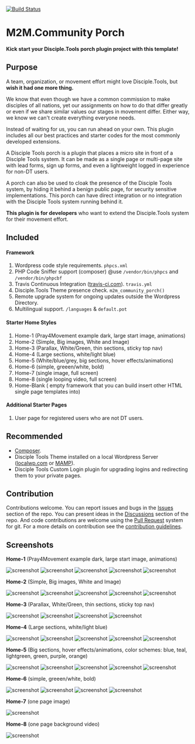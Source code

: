 [![Build Status](https://travis-ci.com/ChrisChasm/m2m-community-porch.svg?branch=master)](https://travis-ci.com/ChrisChasm/m2m-community-porch)

# M2M.Community Porch

__Kick start your Disciple.Tools porch plugin project with this template!__


## Purpose

A team, organization, or movement effort might love Disciple.Tools, but __wish it had one more thing.__

We know that even though we have a common commission to make disciples of all nations, yet our assignments
on how to do that differ greatly or even if we share similar values our stages in movement differ. Either way,
we know we can't create everything everyone needs.

Instead of waiting for us, you can run ahead on your own. This
plugin includes all our best practices and starter codes for the most commonly developed extensions.

A Disciple Tools porch is a plugin that places a micro site in front of a Disciple Tools system. It can be made as a single page
or multi-page site with lead forms, sign up forms, and even a lightweight logged in experience for non-DT users.

A porch can also be used to cloak the presence of the Disciple Tools system, by hiding it behind a benign public page, for security sensitive implementations.
This porch can have direct integration or no integration with the Disciple Tools system running behind it.

__This plugin is for developers__ who want to extend the Disciple.Tools system for their movement effort.

## Included
#### Framework

 1. Wordpress code style requirements. ```phpcs.xml```
 1. PHP Code Sniffer support (composer) @use ```/vendor/bin/phpcs``` and ```/vendor/bin/phpcbf```
 1. Travis Continuous Integration ([travis-ci.com](https://travis-ci.com)). ```travis.yml```
 1. Disciple.Tools Theme presence check. ```m2m_community_porch()```
 1. Remote upgrade system for ongoing updates outside the Wordpress Directory.
 1. Multilingual support. ```/languages``` & ```default.pot```

#### Starter Home Styles

 1. Home-1 (Pray4Movement example dark, large start image, animations)
 1. Home-2 (Simple, Big images, White and Image)
 1. Home-3 (Parallax, White/Green, thin sections, sticky top nav)
 1. Home-4 (Large sections, white/light blue)
 1. Home-5 (White/blue/grey, big sections, hover effects/animations)
 1. Home-6 (simple, greeen/white, bold)
 1. Home-7 (single image, full screen)
 1. Home-8 (single looping video, full screen)
 1. Home-Blank ( empty framework that you can build insert other HTML single page templates into)

 #### Additional Starter Pages

 1. User page for registered users who are not DT users.

## Recommended

- [Composer](https://getcomposer.org/download/).
- Disciple Tools Theme installed on a local Wordpress Server ([localwp.com](https://localwp.com) or [MAMP](https://www.mamp.info)).
- Disciple Tools Custom Login plugin for upgrading logins and redirecting them to your private pages.

## Contribution

Contributions welcome. You can report issues and bugs in the
[Issues](https://github.com/ChrisChasm/m2m-community-porch/issues) section of the repo. You can present ideas
in the [Discussions](https://github.com/ChrisChasm/m2m-community-porch/discussions) section of the repo. And
code contributions are welcome using the [Pull Request](https://github.com/ChrisChasm/m2m-community-porch/pulls)
system for git. For a more details on contribution see the
[contribution guidelines](https://github.com/ChrisChasm/m2m-community-porch/blob/master/CONTRIBUTING.md).

## Screenshots

__Home-1__ (Pray4Movement example dark, large start image, animations)

![screenshot](https://github.com/ChrisChasm/m2m-community-porch/raw/master/support/documentation/community/readme-files/template-1-screenshot-1.jpg)
![screenshot](https://github.com/ChrisChasm/m2m-community-porch/raw/master/support/documentation/community/readme-files/template-1-screenshot-2.jpg)
![screenshot](https://github.com/ChrisChasm/m2m-community-porch/raw/master/support/documentation/community/readme-files/template-1-screenshot-3.jpg)
![screenshot](https://github.com/ChrisChasm/m2m-community-porch/raw/master/support/documentation/community/readme-files/template-1-screenshot-4.jpg)
![screenshot](https://github.com/ChrisChasm/m2m-community-porch/raw/master/support/documentation/community/readme-files/template-1-screenshot-5.jpg)

__Home-2__ (Simple, Big images, White and Image)

![screenshot](https://github.com/ChrisChasm/m2m-community-porch/raw/master/support/documentation/community/readme-files/template-2-screenshot-1.jpg)
![screenshot](https://github.com/ChrisChasm/m2m-community-porch/raw/master/support/documentation/community/readme-files/template-2-screenshot-2.jpg)
![screenshot](https://github.com/ChrisChasm/m2m-community-porch/raw/master/support/documentation/community/readme-files/template-2-screenshot-3.jpg)
![screenshot](https://github.com/ChrisChasm/m2m-community-porch/raw/master/support/documentation/community/readme-files/template-2-screenshot-4.jpg)
![screenshot](https://github.com/ChrisChasm/m2m-community-porch/raw/master/support/documentation/community/readme-files/template-2-screenshot-5.jpg)

__Home-3__ (Parallax, White/Green, thin sections, sticky top nav)

![screenshot](https://github.com/ChrisChasm/m2m-community-porch/raw/master/support/documentation/community/readme-files/template-3-screenshot-1.jpg)
![screenshot](https://github.com/ChrisChasm/m2m-community-porch/raw/master/support/documentation/community/readme-files/template-3-screenshot-2.jpg)
![screenshot](https://github.com/ChrisChasm/m2m-community-porch/raw/master/support/documentation/community/readme-files/template-3-screenshot-3.jpg)
![screenshot](https://github.com/ChrisChasm/m2m-community-porch/raw/master/support/documentation/community/readme-files/template-3-screenshot-4.jpg)

__Home-4__ (Large sections, white/light blue)

![screenshot](https://github.com/ChrisChasm/m2m-community-porch/raw/master/support/documentation/community/readme-files/template-4-screenshot-1.jpg)
![screenshot](https://github.com/ChrisChasm/m2m-community-porch/raw/master/support/documentation/community/readme-files/template-4-screenshot-3.jpg)
![screenshot](https://github.com/ChrisChasm/m2m-community-porch/raw/master/support/documentation/community/readme-files/template-4-screenshot-4.jpg)
![screenshot](https://github.com/ChrisChasm/m2m-community-porch/raw/master/support/documentation/community/readme-files/template-4-screenshot-5.jpg)
![screenshot](https://github.com/ChrisChasm/m2m-community-porch/raw/master/support/documentation/community/readme-files/template-4-screenshot-6.jpg)

__Home-5__ (Big sections, hover effects/animations, color schemes: blue, teal, lightgreen, green, purple, orange)

![screenshot](https://github.com/ChrisChasm/m2m-community-porch/raw/master/support/documentation/community/readme-files/template-5-screenshot-1.jpg)
![screenshot](https://github.com/ChrisChasm/m2m-community-porch/raw/master/support/documentation/community/readme-files/template-5-screenshot-2.jpg)
![screenshot](https://github.com/ChrisChasm/m2m-community-porch/raw/master/support/documentation/community/readme-files/template-5-screenshot-3.jpg)
![screenshot](https://github.com/ChrisChasm/m2m-community-porch/raw/master/support/documentation/community/readme-files/template-5-screenshot-4.jpg)
![screenshot](https://github.com/ChrisChasm/m2m-community-porch/raw/master/support/documentation/community/readme-files/template-5-screenshot-5.jpg)

__Home-6__ (simple, greeen/white, bold)

![screenshot](https://github.com/ChrisChasm/m2m-community-porch/raw/master/support/documentation/community/readme-files/template-6-screenshot-1.jpg)
![screenshot](https://github.com/ChrisChasm/m2m-community-porch/raw/master/support/documentation/community/readme-files/template-6-screenshot-2.jpg)
![screenshot](https://github.com/ChrisChasm/m2m-community-porch/raw/master/support/documentation/community/readme-files/template-6-screenshot-3.jpg)
![screenshot](https://github.com/ChrisChasm/m2m-community-porch/raw/master/support/documentation/community/readme-files/template-6-screenshot-4.jpg)

__Home-7__ (one page image)

![screenshot](https://github.com/ChrisChasm/m2m-community-porch/raw/master/support/documentation/community/readme-files/template-7-screenshot.jpg)

__Home-8__ (one page background video)

![screenshot](https://github.com/ChrisChasm/m2m-community-porch/raw/master/support/documentation/community/readme-files/template-8-screenshot.jpg)

